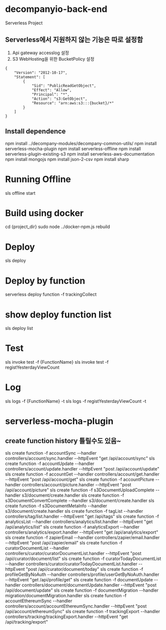 # decompanyio-back-end

Serverless Project

## Serverless에서 지원하지 않는 기능은 따로 설정함

1) Api gateway accesslog 설정
2) S3 WebHosting을 위한 BucketPolicy 설정
```javascripy
{
    "Version": "2012-10-17",
    "Statement": [
        {
            "Sid": "PublicReadGetObject",
            "Effect": "Allow",
            "Principal": "*",
            "Action": "s3:GetObject",
            "Resource": "arn:aws:s3:::{bucket}/*"
        }
    ]
}
```

## Install dependence

npm install ../decompany-modules/decompany-common-utils/
npm install serverless-mocha-plugin
npm install serverless-offline
npm install serverless-plugin-existing-s3
npm install serverless-aws-documentation
npm install mongojs
npm install json-2-csv
npm install sharp

# Running Offline

sls offline start

# Build using docker

cd {project_dir}
sudo node ../docker-npm.js rebuild

# Deploy

sls deploy

# Deploy by function

serverless deploy function -f trackingCollect

# show deploy function list

sls deploy list

# Test

sls invoke test -f {FunctionName}
sls invoke test -f registYesterdayViewCount

# Log
sls logs -f {FunctionName}  -t
sls logs -f registYesterdayViewCount  -t

# serverless-mocha-plugin

## create function history 틀릴수도 있음~

sls create function -f accountSync --handler controllers/account/sync.handler --httpEvent "get /api/account/sync"
sls create function -f accountUpdate --handler controllers/account/update.handler --httpEvent "post /api/account/update"
sls create function -f accountGet --handler controllers/account/get.handler --httpEvent "post /api/account/get"
sls create function -f accountPicture --handler controllers/account/picture.handler --httpEvent "post /api/account/picture"
sls create function -f s3DocumentUploadComplete --handler s3/document/create.handler
sls create function -f s3DocumentConvertComplete --handler s3/document/create.handler
sls create function -f s3DocumentMetaInfo --handler s3/document/create.handler
sls create function -f tagList --handler controllers/tag/list.handler --httpEvent "get /api/tags"
sls create function -f analyticsList --handler controllers/analytics/list.handler --httpEvent "get /api/analytics/list"
sls create function -f analyticsExport --handler controllers/analytics/export.handler --httpEvent "get /api/analytics/export"
sls create function -f zapierEmail --handler controllers/zapier/email.handler --httpEvent "post /api/zapier/email"
sls create function -f curatorDocumentList --handler controllers/curator/curatorDocumentList.handler --httpEvent "post /api/curator/document/list"
sls create function -f curatorTodayDocumentList --handler controllers/curator/curatorTodayDocumentList.handler --httpEvent "post /api/curator/document/today"
sls create function -f profileGetByNoAuth --handler controllers/profile/userGetByNoAuth.handler --httpEvent "get /api/profile/get"
sls create function -f documentUpdate --handler controllers/document/documentUpdate.handler --httpEvent "post /api/document/update"
sls create function -f documentMigration --handler migration/documentMigration.handler
sls create function -f accountEthereumSync --handler controllers/account/accountEthereumSync.handler --httpEvent "post /api/account/ethereumSync"
sls create function -f trackingExport --handler controllers/tracking/trackingExport.handler --httpEvent "get /api/tracking/export"